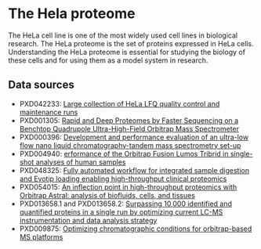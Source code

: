 # The Hela proteome

The HeLa cell line is one of the most widely used cell lines in biological research. The HeLa proteome is the set of proteins expressed in HeLa cells. Understanding the HeLa proteome is essential for studying the biology of these cells and for using them as a model system in research.

## Data sources

- PXD042233: [Large collection of HeLa LFQ quality control and maintenance runs](https://www.ebi.ac.uk/pride/archive/projects/PXD042233)
- PXD001305: [
Rapid and Deep Proteomes by Faster Sequencing on a Benchtop Quadrupole Ultra-High-Field Orbitrap Mass Spectrometer](https://www.ebi.ac.uk/pride/archive/projects/PXD001305)
- PXD000396: [Development and performance evaluation of an ultra-low flow nano liquid chromatography-tandem mass spectrometry set-up](https://www.ebi.ac.uk/pride/archive/projects/PXD000396)
- PXD004940: [erformance of the Orbitrap Fusion Lumos Tribrid in single-shot analyses of human samples](https://www.ebi.ac.uk/pride/archive/projects/PXD004940)
- PXD048325: [Fully automated workflow for integrated sample digestion and Evotip loading enabling high-throughput clinical proteomics](https://www.ebi.ac.uk/pride/archive/projects/PXD048325)
- PXD054015: [An inflection point in high-throughput proteomics with Orbitrap Astral: analysis of biofluids, cells, and tissues](https://massive.ucsd.edu/ProteoSAFe/dataset.jsp?task=f0294c48645742e3b5cd786d5cea7a78)
- PXD013658.1 and PXD013658.2: [Surpassing 10,000 identified and quantified proteins in a single run by optimizing current LC-MS instrumentation and data analysis strategy](https://www.ebi.ac.uk/pride/archive/projects/PXD013658)
- PXD009875: [Optimizing chromatographic conditions for orbitrap-based MS platforms](https://www.ebi.ac.uk/pride/archive/projects/PXD009875) 
